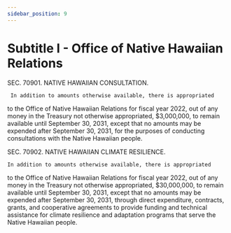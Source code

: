 ```yaml
---
sidebar_position: 9
---
```


# Subtitle I - Office of Native Hawaiian Relations

SEC. 70901. NATIVE HAWAIIAN CONSULTATION.

     In addition to amounts otherwise available, there is appropriated 
to the Office of Native Hawaiian Relations for fiscal year 2022, out of 
any money in the Treasury not otherwise appropriated, $3,000,000, to 
remain available until September 30, 2031, except that no amounts may 
be expended after September 30, 2031, for the purposes of conducting 
consultations with the Native Hawaiian people.

SEC. 70902. NATIVE HAWAIIAN CLIMATE RESILIENCE.

    In addition to amounts otherwise available, there is appropriated 
to the Office of Native Hawaiian Relations for fiscal year 2022, out of 
any money in the Treasury not otherwise appropriated, $30,000,000, to 
remain available until September 30, 2031, except that no amounts may 
be expended after September 30, 2031, through direct expenditure, 
contracts, grants, and cooperative agreements to provide funding and 
technical assistance for climate resilience and adaptation programs 
that serve the Native Hawaiian people.
